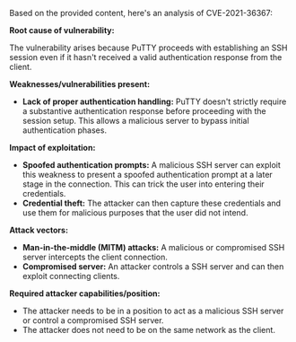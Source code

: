 Based on the provided content, here's an analysis of CVE-2021-36367:

**Root cause of vulnerability:**

The vulnerability arises because PuTTY proceeds with establishing an SSH session even if it hasn't received a valid authentication response from the client.

**Weaknesses/vulnerabilities present:**

-   **Lack of proper authentication handling:** PuTTY doesn't strictly require a substantive authentication response before proceeding with the session setup. This allows a malicious server to bypass initial authentication phases.

**Impact of exploitation:**

-   **Spoofed authentication prompts:** A malicious SSH server can exploit this weakness to present a spoofed authentication prompt at a later stage in the connection. This can trick the user into entering their credentials.
-   **Credential theft:** The attacker can then capture these credentials and use them for malicious purposes that the user did not intend.

**Attack vectors:**

-   **Man-in-the-middle (MITM) attacks:** A malicious or compromised SSH server intercepts the client connection.
-   **Compromised server:**  An attacker controls a SSH server and can then exploit connecting clients.

**Required attacker capabilities/position:**

-   The attacker needs to be in a position to act as a malicious SSH server or control a compromised SSH server.
-   The attacker does not need to be on the same network as the client.